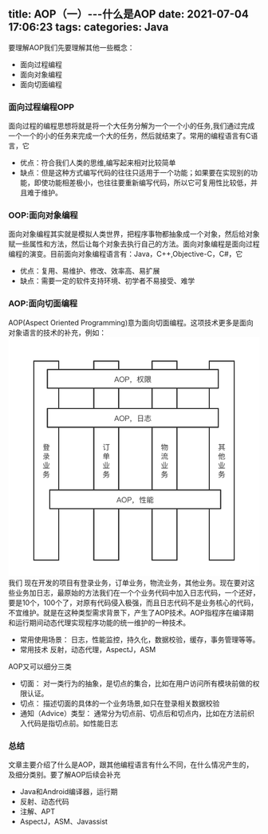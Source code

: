 title: AOP（一）---什么是AOP
date: 2021-07-04  17:06:23
tags:
categories: Java
---


要理解AOP我们先要理解其他一些概念：
- 面向过程编程
- 面向对象编程
- 面向切面编程
### 面向过程编程OPP
 面向过程的编程思想将就是将一个大任务分解为一个一个小的任务,我们通过完成一个一个的小的任务来完成一个大的任务，然后就结束了。常用的编程语言有C语言，它
- 优点：符合我们人类的思维,编写起来相对比较简单
- 缺点：但是这种方式编写代码的往往只适用于一个功能；如果要在实现别的功能，即使功能相差极小，也往往要重新编写代码，所以它可复用性比较低，并且难于维护。
### OOP:面向对象编程
面向对象编程其实就是模拟人类世界，把程序事物都抽象成一个对象，然后给对象赋一些属性和方法，然后让每个对象去执行自己的方法。面向对象编程是面向过程编程的演变。目前面向对象编程语言有：Java，C++,Objective-C，C#，它
- 优点：复用、易维护、修改、效率高、易扩展
- 缺点：需要一定的软件支持环境、初学者不易接受、难学
### AOP:面向切面编程
AOP(Aspect Oriented Programming)意为面向切面编程。这项技术更多是面向对象语言的技术的补充，例如：
![AOP](/images/aop.png)
我们 现在开发的项目有登录业务，订单业务，物流业务，其他业务。现在要对这些业务加日志，最原始的方法我们在一个个业务代码中加入日志代码，一个还好，要是10个，100个了，对原有代码侵入极强，而且日志代码不是业务核心的代码，不宜维护。就是在这种类型需求背景下，产生了AOP技术。AOP指程序在编译期和运行期间动态代理实现程序功能的统一维护的一种技术。
- 常用使用场景：
日志，性能监控，持久化，数据校验，缓存，事务管理等等。
- 常用技术
反射，动态代理，AspectJ，ASM

AOP又可以细分三类
- 切面： 对一类行为的抽象，是切点的集合，比如在用户访问所有模块前做的权限认证。
- 切点： 描述切面的具体的一个业务场景,如只在登录相关数据校验
- 通知（Advice）类型： 通常分为切点前、切点后和切点内，比如在方法前织入代码是指切点前。如性能日志

### 总结
文章主要介绍了什么是AOP，跟其他编程语言有什么不同，在什么情况产生的，及细分类别。要了解AOP后续会补充
- Java和Android编译器，运行期
- 反射、动态代码
- 注解、APT
- AspectJ，ASM、Javassist







